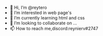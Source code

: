 - 👋 Hi, I’m @reytero
- 👀 I’m interested in web page's
- 🌱 I’m currently learning html and css
- 💞️ I’m looking to collaborate on ...
- 📫 How to reach me,discord:reynierv#2747

<!---
reyynier/reyynier is a ✨ special ✨ repository because its `README.md` (this file) appears on your GitHub profile.
You can click the Preview link to take a look at your changes.
--->
